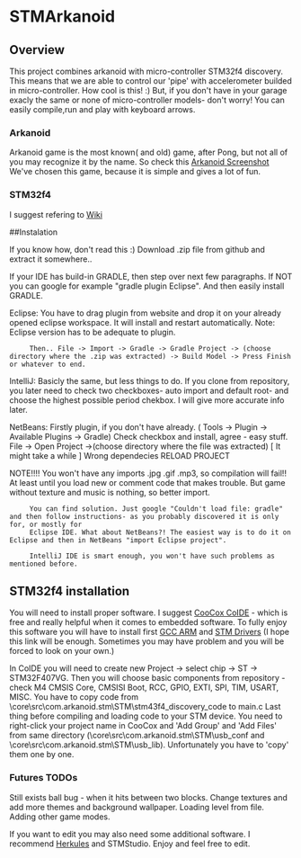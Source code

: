 # STMArkanoid

## Overview
This project combines arkanoid with micro-controller STM32f4 discovery.
This means that we are able to control our 'pipe' with accelerometer builded in micro-controller. How cool is this! :)
But, if you don't have in your garage exacly the same or none of micro-controller models- don't worry!
You can easily compile,run and play with keyboard arrows.

### Arkanoid
Arkanoid game is the most known( and old) game, after Pong, but not all of you may recognize it by the name.
So check this [Arkanoid Screenshot](http://bit.ly/ArkanoidScreenshot)
We've chosen this game, because it is simple and gives a lot of fun. 

### STM32f4
I suggest refering to [Wiki](http://en.wikipedia.org/wiki/STM32#STM32_F4)

##Instalation

If you know how, don't read this :)
Download .zip file from github and extract it somewhere..

If your IDE has build-in GRADLE, then step over next few paragraphs.
If NOT you can google for example "gradle plugin Eclipse". 
And then easily install GRADLE. 

Eclipse: You have to drag plugin from website and drop it on your already opened eclipse workspace. It will install and restart automatically.
         Note: Eclipse version has to be adequate to plugin.
         
         Then.. File -> Import -> Gradle -> Gradle Project -> (choose directory where the .zip was extracted) -> Build Model -> Press Finish or whatever to end.
         
IntelliJ: Basicly the same, but less things to do. If you clone from repository, you later need to check two checkboxes- auto import and default root- and choose the highest possible period chekbox. I will give more accurate info later.

NetBeans: Firstly plugin, if you don't have already. ( Tools -> Plugin -> Available Plugins -> Gradle)
          Check checkbox and install, agree - easy stuff.
          File -> Open Project ->(choose directory where the file was extracted) [ It might take a while ]
          Wrong dependecies RELOAD PROJECT
           
NOTE!!!! You won't have any imports .jpg .gif .mp3, so compilation will fail!! At least until you load new or comment code that makes trouble.
         But game without texture and music is nothing, so better import.
         
         You can find solution. Just google "Couldn't load file: gradle" and then follow instructions- as you probably discovered it is only for, or mostly for 
         Eclipse IDE. What about NetBeans?! The easiest way is to do it on Eclipse and then in NetBeans "import Eclipse project".
         
         IntelliJ IDE is smart enough, you won't have such problems as mentioned before.

## STM32f4 installation

You will need to install proper software. I suggest [CooCox CoIDE](http://www.coocox.org/software/coide.php) - which is free and really helpful when it comes to embedded software.
To fully enjoy this software you will have to install first [GCC ARM](https://launchpad.net/gcc-arm-embedded/+download) and [STM Drivers](http://www.st.com/web/catalog/tools/FM116/SC959/SS1532/PF252419)
(I hope this link will be enough. Sometimes you may have problem and you will be forced to look on your own.)

In CoIDE you will need to create new Project -> select chip -> ST -> STM32F407VG.
Then you will choose basic components from repository - check M4 CMSIS Core, CMSISI Boot, RCC, GPIO, EXTI, SPI, TIM, USART, MISC.
You have to copy code from \core\src\com.arkanoid.stm\STM\stm43f4_discovery_code to main.c
Last thing before compiling and loading code to your STM device.
You need to right-click your project name in CooCox and 'Add Group' and 'Add Files' from same directory (\core\src\com.arkanoid.stm\STM\usb_conf and \core\src\com.arkanoid.stm\STM\usb_lib).
Unfortunately you have to 'copy' them one by one.

### Futures TODOs

Still exists ball bug - when it hits between two blocks.
Change textures and add more themes and background wallpaper.
Loading level from file.
Adding other game modes.

If you want to edit you may also need some additional software. I recommend [Herkules](http://hercules-setup.soft32.com/) and STMStudio. Enjoy and feel free to edit.